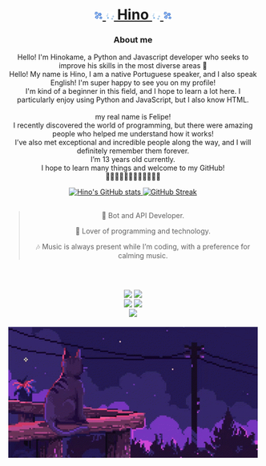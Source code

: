<div align="center">
    <a href="#"">
        <h1>
            <img src="https://github.com/hinokame07/Yay-/blob/main/4f488c09dbabd854b7209a39bfbbb363.gif" height=16px alt="Flor">
            <img src ="https://github.com/hinokame07/Yay-/blob/main/Brilhos.gif" height=16px alt="Brilho">
            Hino 
            <img src ="https://github.com/hinokame07/Yay-/blob/main/Brilhos.gif" height=16px alt="Brilho">
            <img src="https://github.com/hinokame07/Yay-/blob/main/4f488c09dbabd854b7209a39bfbbb363.gif" height=16px alt="Flor">
        </h1>
    </a>
    <h3>About me</h3>
    <p>
        Hello! I'm Hinokame, a Python and Javascript developer who seeks to improve his skills in the most diverse areas 👋
        <br/>
        Hello! My name is Hino, I am a native Portuguese speaker, and I also speak English! I'm super happy to see you on my profile!
        <br/>
        I'm kind of a beginner in this field, and I hope to learn a lot here. I particularly enjoy using Python and JavaScript, but I also know HTML.
        <br/><br>
        my real name is Felipe!
        <br/>
        I recently discovered the world of programming, but there were amazing people who helped me understand how it works!
        <br/>
        I’ve also met exceptional and incredible people along the way, and I will definitely remember them forever. 
        <br/>
        I’m 13 years old currently.
        <br/>
        I hope to learn many things and welcome to my GitHub!
        <br/>
      💙🔵✨🌐🧊💙🔵✨🌐🧊💙🔵
        <br/>
    </p>
</div>

</div>

<div align="center">
<a href="#">
<img height="160em" width="400em" src="https://github-readme-stats.vercel.app/api?username=Hinokame07&theme=holi&show_icons=true" alt="Hino's GitHub stats" />
<img height="160em" width="400em" src="https://streak-stats.demolab.com?user=hinokame07&theme=holi-theme&" alt="GitHub Streak" /></a>
</a>


##

> 🤖 Bot and API Developer.
> 
> 💞 Lover of programming and technology.
> 
> 🎶 Music is always present while I’m coding, with a preference for calming music.

</br>

##

<div align="center">
<a href="https://www.reddit.com/user/Ok-Feature3697/"><img src="https://img.shields.io/badge/Reddit-FF4500?style=for-the-badge&logo=reddit&logoColor=white"/></a>
<a href="https://discord.com/users/925897479722008577"><img src="https://img.shields.io/badge/Discord-7289DA?style=for-the-badge&logo=discord&logoColor=white"/></a>
<br/>
<a href="https://br.pinterest.com/Hinodeveloper/"><img src="https://img.shields.io/badge/Pinterest-%23E60023.svg?style=for-the-badge&logo=Pinterest&logoColor=white/"></a>
<a href="https://github.com/hinokame07"><img src="https://img.shields.io/badge/github-%23121011.svg?style=for-the-badge&logo=github&logoColor=white"/></a>
<br/>
<a href="https://ko-fi.com/hinodev"><img src="https://ko-fi.com/img/githubbutton_sm.svg"/>
<br/>
<br/>
<img src="https://github.com/hinokame07/Yay-/blob/main/Gato.gif" alt="Gif"/>
</div>

